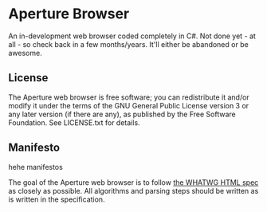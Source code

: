 Aperture Browser
================

An in-development web browser coded completely in C#. Not done yet -  at all - 
so check back in a few months/years. It'll either be abandoned or be awesome.

License
-------

The Aperture web browser is free software; you can redistribute it and/or 
modify it under the terms of the GNU General Public License version 3 or any 
later version (if there are any), as published by the Free Software 
Foundation. See LICENSE.txt for details.

Manifesto
---------

hehe manifestos

The goal of the Aperture web browser is to follow [the WHATWG HTML spec][] as 
closely as possible. All algorithms and parsing steps should be written as is 
written in the specification.

[the WHATWG HTML spec]: <https://html.spec.whatwg.org/multipage/>